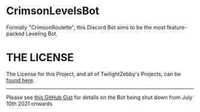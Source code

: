 # CrimsonLevelsBot
Formally "CrimsonRoulette", this Discord Bot aims to be the most feature-packed Leveling Bot.

# THE LICENSE
The License for this Project, and all of TwilightZebby's Projects, can be [found here](https://github.com/TwilightZebby/license/blob/main/license.md).

---

Please see [this GitHub Gist](https://gist.github.com/TwilightZebby/f5bf52cd53f7c9fd81fc5a2459bc70a0) for details on the Bot being shut down from July 10th 2021 onwards
